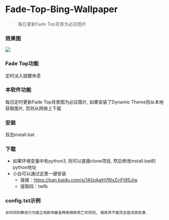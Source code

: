 # Fade-Top-Bing-Wallpaper
> 每日更新Fade Top背景为必应图片


### 效果图
![](example.gif)

### Fade Top功能
定时淡入提醒休息

### 本软件功能
每日定时更新Fade Top背景图为必应图片, 如果安装了Dynamic Theme则从本地获取图片, 否则从网络上下载

### 安装
双击install.bat

### 下载
- 如果环境变量中有python3, 则可以直接clone项目, 然后修改install.bat的python地址
- 小白可以通过这里一键安装
    - 链接：https://pan.baidu.com/s/1A1ziAalH76IxZcjFt95Jiw 
    - 提取码：twfb
 
### config.txt示例
```
长时间的静态行为独立地影响着各种疾病和死亡的风险, 锻炼并不能完全抵消其危害.
```
